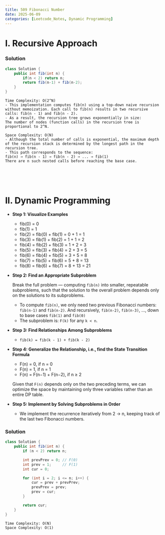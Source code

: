 ```yaml
---
title: 509 Fibonacci Number
date: 2025-06-09
categories: [Leetcode_Notes, Dynamic Programming]
---
```

# I. Recursive Approach
### Solution
```java
class Solution {
    public int fib(int n) {
        if(n < 2) return n;
        return fib(n-1) + fib(n-2);
    }
}
```
```
Time Complexity: O(2^N)
- This implementation computes fib(n) using a top-down naive recursion without memoization. Each call to fib(n) results in two recursive calls: fib(n - 1) and fib(n - 2).
- As a result, the recursion tree grows exponentially in size:
The number of nodes (function calls) in the recursion tree is proportional to 2^N.

Space Complexity: O(N)
- Although the total number of calls is exponential, the maximum depth of the recursion stack is determined by the longest path in the recursion tree.
- This path corresponds to the sequence:
fib(n) → fib(n - 1) → fib(n - 2) → ... → fib(1)
There are n such nested calls before reaching the base case. 
```

<br>
<br>  
<br>

# II. Dynamic Programming
- **Step 1: Visualize Examples**
    - fib(0) = 0
    - fib(1) = 1
    - fib(2) = fib(0) + fib(1) = 0 + 1 = 1
    - fib(3) = fib(1) + fib(2) = 1 + 1 = 2
    - fib(4) = fib(2) + fib(3) = 1 + 2 = 3
    - fib(5) = fib(3) + fib(4) = 2 + 3 = 5
    - fib(6) = fib(4) + fib(5) = 3 + 5 = 8
    - fib(7) = fib(5) + fib(6) = 5 + 8 = 13
    - fib(8) = fib(6) + fib(7) = 8 + 13 = 21
- **Step 2: Find an Appropriate Subproblem**
    
    Break the full problem — computing `fib(n)` into smaller, repeatable subproblems, such that the solution to the overall problem depends only on the solutions to its subproblems.
    - To compute `fib(n)`, we only need two previous Fibonacci numbers: `fib(n-1)` and `fib(n-2)`. And recursively, `fib(n-2)`, `fib(n-3)`, ..., down to base cases `fib(1)` and `fib(0)`
    - The subproblem is: `F(k)` for any `k < n`.
- **Step 3: Find Relationships Among Subproblems**
    - `fib(k) = fib(k - 1) + fib(k - 2)`
- **Step 4: Generalize the Relationship, i.e., find the State Transition Formula**
  - F(n) = 0, if n = 0
  - F(n) = 1, if n = 1
  - F(n) = F(n−1) + F(n−2), if n ≥ 2
   
   Given that `F(n)` depends only on the two preceding terms, we can optimize the space by maintaining only three variables rather than an entire DP table.
- **Step 5: Implement by Solving Subproblems in Order**
  - We implement the recurrence iteratively from 2 → n, keeping track of the last two Fibonacci numbers.


### Solution
```java
class Solution {
    public int fib(int n) {
        if (n < 2) return n;

        int prevPrev = 0; // F(0)
        int prev = 1;     // F(1)
        int cur = 0;

        for (int i = 2; i <= n; i++) {
            cur = prev + prevPrev;
            prevPrev = prev;
            prev = cur;
        }

        return cur;
    }
}
```
```
Time Complexity: O(N)
Space Complexity: O(1)
``` 
